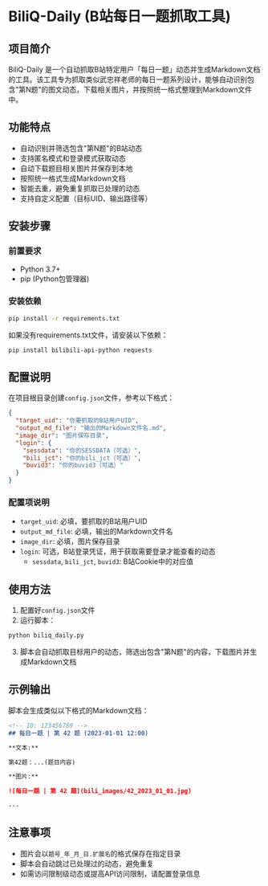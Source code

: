 # BiliQ-Daily (B站每日一题抓取工具)

## 项目简介
BiliQ-Daily 是一个自动抓取B站特定用户「每日一题」动态并生成Markdown文档的工具。该工具专为抓取类似武忠祥老师的每日一题系列设计，能够自动识别包含"第N题"的图文动态，下载相关图片，并按照统一格式整理到Markdown文件中。

## 功能特点

- 自动识别并筛选包含"第N题"的B站动态
- 支持匿名模式和登录模式获取动态
- 自动下载题目相关图片并保存到本地
- 按照统一格式生成Markdown文档
- 智能去重，避免重复抓取已处理的动态
- 支持自定义配置（目标UID、输出路径等）

## 安装步骤

### 前置要求

- Python 3.7+
- pip (Python包管理器)

### 安装依赖

```bash
pip install -r requirements.txt
```

如果没有requirements.txt文件，请安装以下依赖：

```bash
pip install bilibili-api-python requests
```

## 配置说明

在项目根目录创建`config.json`文件，参考以下格式：

```json
{
  "target_uid": "你要抓取的B站用户UID",
  "output_md_file": "输出的Markdown文件名.md",
  "image_dir": "图片保存目录",
  "login": {
    "sessdata": "你的SESSDATA（可选）",
    "bili_jct": "你的bili_jct（可选）",
    "buvid3": "你的buvid3（可选）"
  }
}
```

### 配置项说明

- `target_uid`: 必填，要抓取的B站用户UID
- `output_md_file`: 必填，输出的Markdown文件名
- `image_dir`: 必填，图片保存目录
- `login`: 可选，B站登录凭证，用于获取需要登录才能查看的动态
  - `sessdata`, `bili_jct`, `buvid3`: B站Cookie中的对应值

## 使用方法

1. 配置好`config.json`文件
2. 运行脚本：

```bash
python biliq_daily.py
```

3. 脚本会自动抓取目标用户的动态，筛选出包含"第N题"的内容，下载图片并生成Markdown文档

## 示例输出

脚本会生成类似以下格式的Markdown文档：

```markdown
<!-- ID: 123456789 -->
## 每日一题 | 第 42 题 (2023-01-01 12:00)

**文本:**

第42题：...(题目内容)

**图片:**

![每日一题 | 第 42 题](bili_images/42_2023_01_01.jpg)

---
```

## 注意事项

- 图片会以`题号_年_月_日.扩展名`的格式保存在指定目录
- 脚本会自动跳过已处理过的动态，避免重复
- 如需访问限制级动态或提高API访问限制，请配置登录信息
